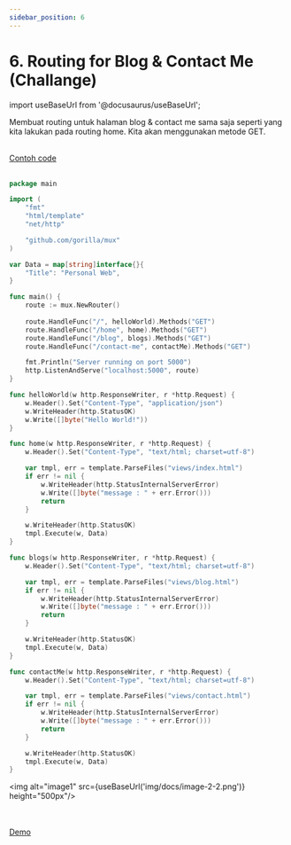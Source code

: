 ```yaml
---
sidebar_position: 6
---
```


# 6. Routing for Blog & Contact Me (Challange)

import useBaseUrl from '@docusaurus/useBaseUrl';


Membuat routing untuk halaman blog & contact me sama saja seperti yang kita lakukan pada routing home. Kita akan menggunakan metode GET.

<br />

<a class="btn-example-code" href="https://github.com/demo-dumbways/ebook-code-result-chapter-2-golang/blob/day2-5-routing-for-blog-and-contact/main.go">
Contoh code
</a>

<br />
<br />

```go {20-21,47-73} title="main.go"
package main

import (
    "fmt"
    "html/template"
    "net/http"

    "github.com/gorilla/mux"
)

var Data = map[string]interface{}{
	"Title": "Personal Web",
}

func main() {
    route := mux.NewRouter()
    
    route.HandleFunc("/", helloWorld).Methods("GET")
    route.HandleFunc("/home", home).Methods("GET")
    route.HandleFunc("/blog", blogs).Methods("GET")
    route.HandleFunc("/contact-me", contactMe).Methods("GET")

    fmt.Println("Server running on port 5000")
    http.ListenAndServe("localhost:5000", route)
}

func helloWorld(w http.ResponseWriter, r *http.Request) {
    w.Header().Set("Content-Type", "application/json")
    w.WriteHeader(http.StatusOK)
    w.Write([]byte("Hello World!"))
}

func home(w http.ResponseWriter, r *http.Request) {
    w.Header().Set("Content-Type", "text/html; charset=utf-8")

    var tmpl, err = template.ParseFiles("views/index.html")
    if err != nil {
        w.WriteHeader(http.StatusInternalServerError)
        w.Write([]byte("message : " + err.Error()))
        return
    }

    w.WriteHeader(http.StatusOK)
    tmpl.Execute(w, Data)
}

func blogs(w http.ResponseWriter, r *http.Request) {
	w.Header().Set("Content-Type", "text/html; charset=utf-8")

	var tmpl, err = template.ParseFiles("views/blog.html")
	if err != nil {
		w.WriteHeader(http.StatusInternalServerError)
		w.Write([]byte("message : " + err.Error()))
		return
	}

	w.WriteHeader(http.StatusOK)
	tmpl.Execute(w, Data)
}

func contactMe(w http.ResponseWriter, r *http.Request) {
	w.Header().Set("Content-Type", "text/html; charset=utf-8")

	var tmpl, err = template.ParseFiles("views/contact.html")
	if err != nil {
		w.WriteHeader(http.StatusInternalServerError)
		w.Write([]byte("message : " + err.Error()))
		return
	}

	w.WriteHeader(http.StatusOK)
	tmpl.Execute(w, Data)
}
```

<img alt="image1" src={useBaseUrl('img/docs/image-2-2.png')} height="500px"/>

<br />
<br />

<div>
<a class="btn-demo" href="">
Demo
</a>
</div>
